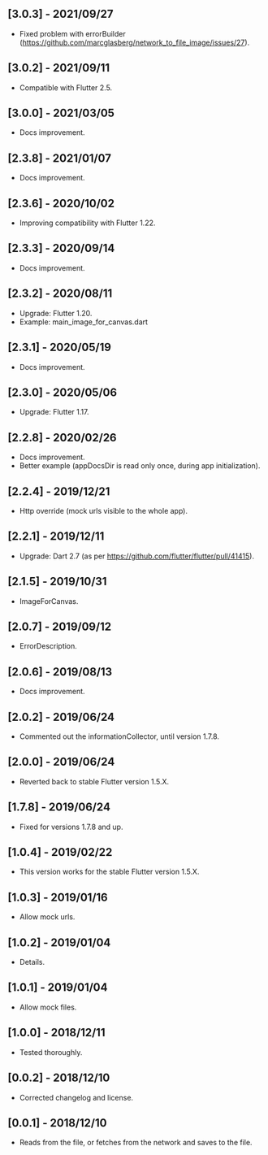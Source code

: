 ## [3.0.3] - 2021/09/27

* Fixed problem with errorBuilder (https://github.com/marcglasberg/network_to_file_image/issues/27).

## [3.0.2] - 2021/09/11

* Compatible with Flutter 2.5.

## [3.0.0] - 2021/03/05

* Docs improvement.

## [2.3.8] - 2021/01/07

* Docs improvement.

## [2.3.6] - 2020/10/02

* Improving compatibility with Flutter 1.22.

## [2.3.3] - 2020/09/14

* Docs improvement.

## [2.3.2] - 2020/08/11

* Upgrade: Flutter 1.20.
* Example: main_image_for_canvas.dart

## [2.3.1] - 2020/05/19

* Docs improvement.

## [2.3.0] - 2020/05/06

* Upgrade: Flutter 1.17.

## [2.2.8] - 2020/02/26

* Docs improvement.
* Better example (appDocsDir is read only once, during app initialization).

## [2.2.4] - 2019/12/21

* Http override (mock urls visible to the whole app).

## [2.2.1] - 2019/12/11

* Upgrade: Dart 2.7 (as per https://github.com/flutter/flutter/pull/41415).

## [2.1.5] - 2019/10/31

* ImageForCanvas.

## [2.0.7] - 2019/09/12

* ErrorDescription.

## [2.0.6] - 2019/08/13

* Docs improvement.

## [2.0.2] - 2019/06/24

* Commented out the informationCollector, until version 1.7.8.

## [2.0.0] - 2019/06/24

* Reverted back to stable Flutter version 1.5.X.

## [1.7.8] - 2019/06/24

* Fixed for versions 1.7.8 and up.

## [1.0.4] - 2019/02/22

* This version works for the stable Flutter version 1.5.X.

## [1.0.3] - 2019/01/16

* Allow mock urls.

## [1.0.2] - 2019/01/04

* Details.

## [1.0.1] - 2019/01/04

* Allow mock files.

## [1.0.0] - 2018/12/11

* Tested thoroughly.

## [0.0.2] - 2018/12/10

* Corrected changelog and license.

## [0.0.1] - 2018/12/10

* Reads from the file, or fetches from the network and saves to the file.



